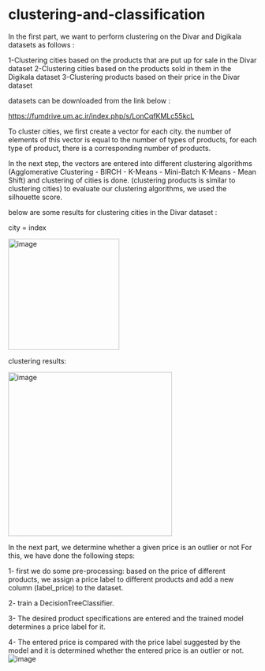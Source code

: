 # clustering-and-classification
 In the first part, we want to perform clustering on the Divar and Digikala datasets as follows :

1-Clustering cities based on the products that are put up for sale in the Divar dataset
2-Clustering cities based on the products sold in them in the Digikala dataset
3-Clustering products based on their price in the Divar dataset

datasets can be downloaded from the link below :

https://fumdrive.um.ac.ir/index.php/s/LonCqfKMLc55kcL

To cluster cities, we first create a vector for each city.
the number of elements of this vector is equal to the number of types of products, for each type of product, there is a corresponding number of products.

In the next step, the vectors are entered into different clustering algorithms (Agglomerative Clustering - BIRCH - K-Means - Mini-Batch K-Means - Mean Shift) and clustering of cities is done. (clustering products is similar to clustering cities)
to evaluate our clustering algorithms, we used the silhouette score.

below are some results for clustering cities in the Divar dataset :

city = index

<img width="225" alt="image" src="https://user-images.githubusercontent.com/47056654/195442267-97180c38-bd7d-4fc7-9e9c-4f1810405f88.png">

clustering results:

<img width="332" alt="image" src="https://user-images.githubusercontent.com/47056654/195442366-b5fc123e-d697-46a4-9707-955f5730a5ed.png">

In the next part, we determine whether a given price is an outlier or not
For this, we have done the following steps:

1- first we do some pre-processing: based on the price of different products, we assign a price label to different products and add a new column (label_price) to the dataset.

2- train a DecisionTreeClassifier.

3- The desired product specifications are entered and the trained model determines a price label for it.

4- The entered price is compared with the price label suggested by the model and it is determined whether the entered price is an outlier or not.
![image](https://user-images.githubusercontent.com/47056654/195442398-039b7bec-0dc9-470c-af6e-a55dea442503.png)
